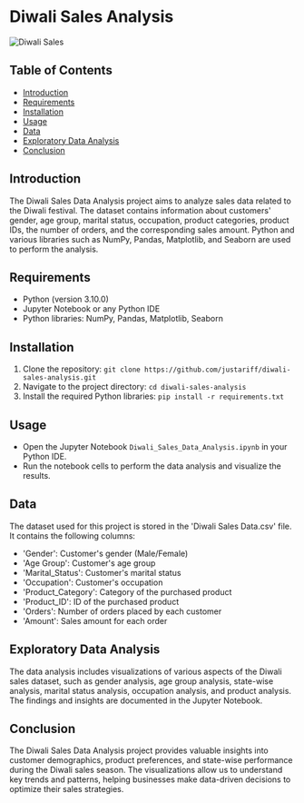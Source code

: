 # Diwali Sales Analysis

![Diwali Sales](https://indian-retailer.s3.ap-south-1.amazonaws.com/s3fs-public/2019-10/diwalisale.jpg)

## Table of Contents
- [Introduction](#introduction)
- [Requirements](#requirements)
- [Installation](#installation)
- [Usage](#usage)
- [Data](#data)
- [Exploratory Data Analysis](#exploratory-data-analysis)
- [Conclusion](#conclusion)
## Introduction
The Diwali Sales Data Analysis project aims to analyze sales data related to the Diwali festival. The dataset contains information about customers' gender, age group, marital status, occupation, product categories, product IDs, the number of orders, and the corresponding sales amount. Python and various libraries such as NumPy, Pandas, Matplotlib, and Seaborn are used to perform the analysis.

## Requirements
- Python (version 3.10.0)
- Jupyter Notebook or any Python IDE
- Python libraries: NumPy, Pandas, Matplotlib, Seaborn

## Installation
1. Clone the repository: `git clone https://github.com/justariff/diwali-sales-analysis.git`
2. Navigate to the project directory: `cd diwali-sales-analysis`
3. Install the required Python libraries: `pip install -r requirements.txt`

## Usage
- Open the Jupyter Notebook `Diwali_Sales_Data_Analysis.ipynb` in your Python IDE.
- Run the notebook cells to perform the data analysis and visualize the results.

## Data
The dataset used for this project is stored in the 'Diwali Sales Data.csv' file. It contains the following columns:
- 'Gender': Customer's gender (Male/Female)
- 'Age Group': Customer's age group
- 'Marital_Status': Customer's marital status
- 'Occupation': Customer's occupation
- 'Product_Category': Category of the purchased product
- 'Product_ID': ID of the purchased product
- 'Orders': Number of orders placed by each customer
- 'Amount': Sales amount for each order

## Exploratory Data Analysis
The data analysis includes visualizations of various aspects of the Diwali sales dataset, such as gender analysis, age group analysis, state-wise analysis, marital status analysis, occupation analysis, and product analysis. The findings and insights are documented in the Jupyter Notebook.

## Conclusion
The Diwali Sales Data Analysis project provides valuable insights into customer demographics, product preferences, and state-wise performance during the Diwali sales season. The visualizations allow us to understand key trends and patterns, helping businesses make data-driven decisions to optimize their sales strategies.
